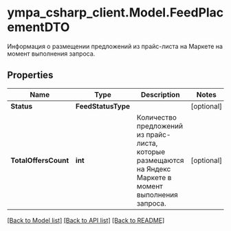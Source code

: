 # ympa_csharp_client.Model.FeedPlacementDTO
Информация о размещении предложений из прайс-листа на Маркете на момент выполнения запроса.

## Properties

Name | Type | Description | Notes
------------ | ------------- | ------------- | -------------
**Status** | **FeedStatusType** |  | [optional] 
**TotalOffersCount** | **int** | Количество предложений из прайс-листа, которые размещаются на Яндекс Маркете в момент выполнения запроса. | [optional] 

[[Back to Model list]](../README.md#documentation-for-models) [[Back to API list]](../README.md#documentation-for-api-endpoints) [[Back to README]](../README.md)

